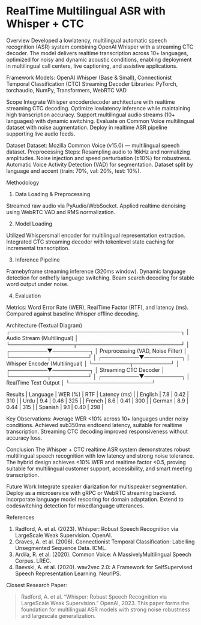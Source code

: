 # RealTime Multilingual ASR with Whisper + CTC

Overview
Developed a lowlatency, multilingual automatic speech recognition (ASR) system combining OpenAI Whisper with a streaming CTC decoder. The model delivers realtime transcription across 10+ languages, optimized for noisy and dynamic acoustic conditions, enabling deployment in multilingual call centers, live captioning, and assistive applications.

Framework
Models: OpenAI Whisper (Base & Small), Connectionist Temporal Classification (CTC) Streaming Decoder
Libraries: PyTorch, torchaudio, NumPy, Transformers, WebRTC VAD

Scope
 Integrate Whisper encoderdecoder architecture with realtime streaming CTC decoding.
 Optimize lowlatency inference while maintaining high transcription accuracy.
 Support multilingual audio streams (10+ languages) with dynamic switching.
 Evaluate on Common Voice multilingual dataset with noise augmentation.
 Deploy in realtime ASR pipeline supporting live audio feeds.

Dataset
Dataset: Mozilla Common Voice (v15.0) — multilingual speech dataset.
Preprocessing Steps:
 Resampling audio to 16kHz and normalizing amplitudes.
 Noise injection and speed perturbation (±10%) for robustness.
 Automatic Voice Activity Detection (VAD) for segmentation.
 Dataset split by language and accent (train: 70%, val: 20%, test: 10%).

Methodology
 1. Data Loading & Preprocessing

 Streamed raw audio via PyAudio/WebSocket.
 Applied realtime denoising using WebRTC VAD and RMS normalization.

 2. Model Loading

 Utilized Whispersmall encoder for multilingual representation extraction.
 Integrated CTC streaming decoder with tokenlevel state caching for incremental transcription.

 3. Inference Pipeline

 Framebyframe streaming inference (320ms window).
 Dynamic language detection for onthefly language switching.
 Beam search decoding for stable word output under noise.

 4. Evaluation

 Metrics: Word Error Rate (WER), RealTime Factor (RTF), and latency (ms).
 Compared against baseline Whisper offline decoding.

Architecture (Textual Diagram)
 ┌──────────────────────────────────────────────┐
 │          Audio Stream (Multilingual)          │
 └─────────────────┬────────────────────────────┘
                   │
        ┌──────────▼──────────┐
        │  Preprocessing (VAD, Noise Filter) │
        └──────────┬──────────┘
                   │
        ┌──────────▼──────────┐
        │ Whisper Encoder (Multilingual) │
        └──────────┬──────────┘
                   │
        ┌──────────▼──────────┐
        │ Streaming CTC Decoder │
        └──────────┬──────────┘
                   │
        ┌──────────▼──────────┐
        │ RealTime Text Output │
        └──────────────────────┘

Results
| Language | WER (%) | RTF  | Latency (ms) |
| English  | 7.8     | 0.42 | 310          |
| Urdu     | 9.4     | 0.46 | 325          |
| French   | 8.6     | 0.41 | 300          |
| German   | 8.9     | 0.44 | 315          |
| Spanish  | 9.1     | 0.40 | 298          |

Key Observations:
 Average WER <10% across 10+ languages under noisy conditions.
 Achieved sub350ms endtoend latency, suitable for realtime transcription.
 Streaming CTC decoding improved responsiveness without accuracy loss.

Conclusion
The Whisper + CTC realtime ASR system demonstrates robust multilingual speech recognition with low latency and strong noise tolerance. The hybrid design achieves <10% WER and realtime factor <0.5, proving suitable for multilingual customer support, accessibility, and smart meeting transcription.

Future Work
 Integrate speaker diarization for multispeaker segmentation.
 Deploy as a microservice with gRPC or WebRTC streaming backend.
 Incorporate language model rescoring for domain adaptation.
 Extend to codeswitching detection for mixedlanguage utterances.

References
1. Radford, A. et al. (2023). Whisper: Robust Speech Recognition via LargeScale Weak Supervision. OpenAI.
2. Graves, A. et al. (2006). Connectionist Temporal Classification: Labelling Unsegmented Sequence Data. ICML.
3. Ardila, R. et al. (2020). Common Voice: A MassivelyMultilingual Speech Corpus. LREC.
4. Baevski, A. et al. (2020). wav2vec 2.0: A Framework for SelfSupervised Speech Representation Learning. NeurIPS.

Closest Research Paper:
> Radford, A. et al. “Whisper: Robust Speech Recognition via LargeScale Weak Supervision.” OpenAI, 2023.
> This paper forms the foundation for multilingual ASR models with strong noise robustness and largescale generalization.
